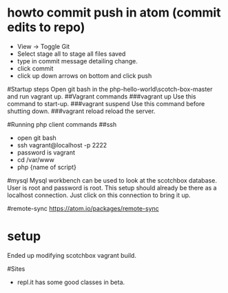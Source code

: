 # howto commit push in atom (commit edits to repo)
* View -> Toggle Git
* Select stage all to stage all files saved
* type in commit message detailing change.
* click commit
* click up down arrows on bottom and click push

#Startup steps
Open git bash in the php-hello-world\scotch-box-master and run vagrant up.
##Vagrant commands
###vagrant up
Use this command to start-up.
###vagrant suspend
Use this command before shutting down.
###vagrant reload
reload the server.

#Running php client commands
##ssh
* open git bash
* ssh vagrant@localhost -p 2222
* password is vagrant
* cd /var/www
* php {name of script}

#mysql
Mysql workbench can be used to look at the scotchbox database.
User is root and password is root. This setup should already be
there as a localhost connection. Just click on this connection
to bring it up.

#remote-sync
https://atom.io/packages/remote-sync

# setup
Ended up modifying scotchbox vagrant build.


#Sites
* repl.it has some good classes in beta.
